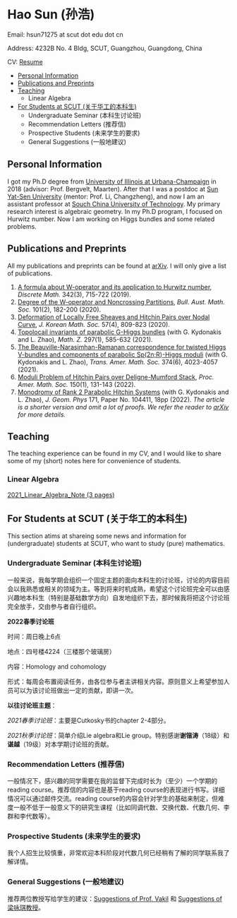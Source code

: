 # Hao Sun (孙浩)

Email: hsun71275 at scut dot edu dot cn

Address: 4232B No. 4 Bldg, SCUT, Guangzhou, Guangdong, China

CV: [Resume](CV_HaoSun.pdf)

* [Personal Information](#PI)
* [Publications and Preprints](#Pub)
* [Teaching](#Teach)
  * Linear Algebra
* [For Students at SCUT (关于华工的本科生)](#Stud)
  * Undergraduate Seminar (本科生讨论班)
  * Recommendation Letters (推荐信)
  * Prospective Students (未来学生的要求)
  * General Suggestions (一般地建议)


<h2 id="PI"> Personal Information </h2>

I got my Ph.D degree from [University of Illinois at Urbana-Champaign](https://math.illinois.edu/) in 2018 (advisor: Prof. Bergvelt, Maarten). After that I was a postdoc at [Sun Yat-Sen University](http://www.sysu.edu.cn/en/index.htm) (mentor: Prof. Li, Changzheng), and now I am an assistant professor at [Souch China University of Technology](https://www.scut.edu.cn/new/). My primary research interest is algebraic geometry. In my Ph.D program, I focused on Hurwitz number. Now I am working on Higgs bundles and some related problems.

<h2 id="Pub"> Publications and Preprints </h2>

All my publications and preprints can be found at [arXiv](http://arxiv.org/a/sun_h_4). I will only give a list of publications.

1. [A formula about W-operator and its application to Hurwitz number](https://doi.org/10.1016/j.disc.2018.10.038), *Discrete Math.* 342(3), 715-722 (2019).
2. [Degree of the W-operator and Noncrossing Partitions](https://doi.org/10.1017/S0004972719001084), *Bull. Aust. Math. Soc.* 101(2), 182-200 (2020). 
3. [Deformation of Locally Free Sheaves and Hitchin Pairs over Nodal Curve](https://doi.org/10.4134/JKMS.j190334), *J. Korean Math. Soc.* 57(4), 809-823 (2020). 
4. [Topolocail invariants of parabolic G-Higgs bundles](https://doi.org/10.1007/s00209-020-02526-4) (with G. Kydonakis and L. Zhao), *Math. Z.* 297(1), 585-632 (2021). 
5. [The Beauville-Narasimhan-Ramanan correspondence for twisted Higgs V-bundles and components of parabolic Sp(2n;R)-Higgs moduli](https://doi.org/10.1090/tran/8284) (with G. Kydonakis and L. Zhao), *Trans. Amer. Math. Soc.* 374(6), 4023-4057 (2021). 
6. [Moduli Problem of Hitchin Pairs over Deligne-Mumford Stack](https://doi.org/10.1090/proc/15663), *Proc. Amer. Math. Soc.* 150(1), 131-143 (2022).
7. [Monodromy of Rank 2 Parabolic Hitchin Systems](https://doi.org/10.1016/j.geomphys.2021.104411) (with G. Kydonakis and L. Zhao), *J. Geom. Phys* 171, Paper No. 104411, 18pp (2022). *The article is a shorter version and omit a lot of proofs. We refer the reader to [arXiv](https://arxiv.org/abs/1906.03740) for more details.*

<h2 id="Teach"> Teaching </h2>
The teaching experience can be found in my CV, and I would like to share some of my (short) notes here for convenience of students.

### Linear Algebra

[2021_Linear_Algebra_Note (3 pages)](2021_LinearAlg_Note.pdf)

<h2 id="Stud"> For Students at SCUT (关于华工的本科生) </h2> 

This section atims at shareing some news and information for (undergraduate) students at SCUT, who want to study (pure) mathematics.

### Undergraduate Seminar (本科生讨论班) 

一般来说，我每学期会组织一个固定主题的面向本科生的讨论班，讨论的内容目前会以我熟悉或相关的领域为主。等到将来时机成熟，希望这个讨论班完全可以由感兴趣地本科生（特别是基础数学方向）自发地组织下去，那时候我将把这个讨论班完全放手，交由参与者自行组织。

**2022春季讨论班**

时间：周日晚上6点

地点：四号楼4224（三楼那个玻璃房）

内容：Homology and cohomology

形式：每周会布置阅读任务，由各位参与者主讲相关内容。原则意义上希望参加人员可以为该讨论班做出一定的贡献，即讲一次。

**以往讨论班主题**：

*2021春季讨论班*：主要是Cutkosky书的chapter 2-4部分。

*2021秋季讨论班*：简单介绍Lie algebra和Lie group。特别感谢**谢锴涛**（18级）和**谌越**（19级）对本学期讨论班的贡献。

### Recommendation Letters (推荐信) 

一般情况下，感兴趣的同学需要在我的监督下完成时长为（至少）一个学期的reading course。推荐信的内容也是基于reading course的表现进行书写。详细情况可以通过邮件交流。reading course的内容会针对学生的基础来制定，但难度一般不低于一般意义下的研究生课程（比如同调代数、交换代数、代数几何、李群和李代数等）。

### Prospective Students (未来学生的要求)  

我个人招生比较慎重，非常欢迎本科阶段对代数几何已经稍有了解的同学联系我了解详情。

### General Suggestions (一般地建议) 

推荐两位教授写给学生的建议：[Suggestions of Prof. Vakil](http://math.stanford.edu/~vakil/potentialstudents.html) 和 [Suggestions of 梁咏琪教授](http://staff.ustc.edu.cn/~yqliang/files/teaching.htm)。





